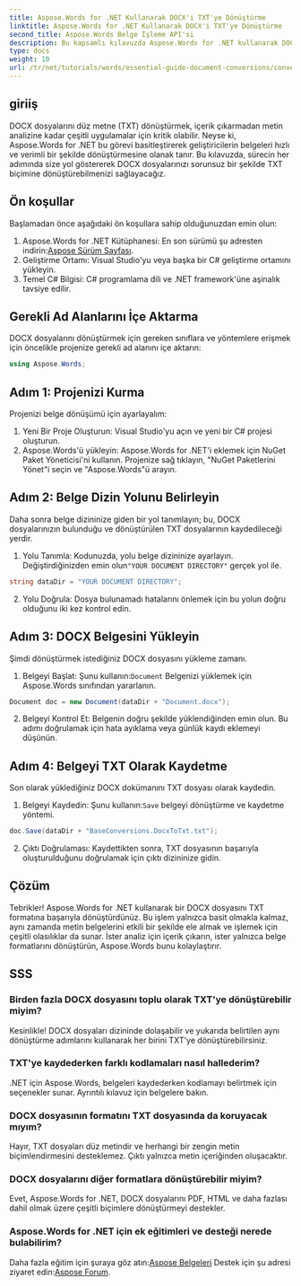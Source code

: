 ```yaml
---
title: Aspose.Words for .NET Kullanarak DOCX'i TXT'ye Dönüştürme
linktitle: Aspose.Words for .NET Kullanarak DOCX'i TXT'ye Dönüştürme
second_title: Aspose.Words Belge İşleme API'si
description: Bu kapsamlı kılavuzda Aspose.Words for .NET kullanarak DOCX dosyalarının düz metin biçimine (TXT) nasıl dönüştürüleceğini öğrenin.
type: docs
weight: 10
url: /tr/net/tutorials/words/essential-guide-document-conversions/convert-docx-to-txt/
---
```

## giriiş

DOCX dosyalarını düz metne (TXT) dönüştürmek, içerik çıkarmadan metin analizine kadar çeşitli uygulamalar için kritik olabilir. Neyse ki, Aspose.Words for .NET bu görevi basitleştirerek geliştiricilerin belgeleri hızlı ve verimli bir şekilde dönüştürmesine olanak tanır. Bu kılavuzda, sürecin her adımında size yol göstererek DOCX dosyalarınızı sorunsuz bir şekilde TXT biçimine dönüştürebilmenizi sağlayacağız.

## Ön koşullar

Başlamadan önce aşağıdaki ön koşullara sahip olduğunuzdan emin olun:

1.  Aspose.Words for .NET Kütüphanesi: En son sürümü şu adresten indirin:[Aspose Sürüm Sayfası](https://releases.aspose.com/words/net/).
2. Geliştirme Ortamı: Visual Studio'yu veya başka bir C# geliştirme ortamını yükleyin.
3. Temel C# Bilgisi: C# programlama dili ve .NET framework'üne aşinalık tavsiye edilir.

## Gerekli Ad Alanlarını İçe Aktarma

DOCX dosyalarını dönüştürmek için gereken sınıflara ve yöntemlere erişmek için öncelikle projenize gerekli ad alanını içe aktarın:

```csharp
using Aspose.Words;
```

## Adım 1: Projenizi Kurma

Projenizi belge dönüşümü için ayarlayalım:

1. Yeni Bir Proje Oluşturun: Visual Studio'yu açın ve yeni bir C# projesi oluşturun.
2. Aspose.Words'ü yükleyin: Aspose.Words for .NET'i eklemek için NuGet Paket Yöneticisi'ni kullanın. Projenize sağ tıklayın, "NuGet Paketlerini Yönet"i seçin ve "Aspose.Words"ü arayın.

## Adım 2: Belge Dizin Yolunu Belirleyin

Daha sonra belge dizininize giden bir yol tanımlayın; bu, DOCX dosyalarınızın bulunduğu ve dönüştürülen TXT dosyalarının kaydedileceği yerdir.

1.  Yolu Tanımla: Kodunuzda, yolu belge dizininize ayarlayın. Değiştirdiğinizden emin olun`"YOUR DOCUMENT DIRECTORY"` gerçek yol ile.

```csharp
string dataDir = "YOUR DOCUMENT DIRECTORY";
```

2. Yolu Doğrula: Dosya bulunamadı hatalarını önlemek için bu yolun doğru olduğunu iki kez kontrol edin.

## Adım 3: DOCX Belgesini Yükleyin

Şimdi dönüştürmek istediğiniz DOCX dosyasını yükleme zamanı.

1.  Belgeyi Başlat: Şunu kullanın:`Document` Belgenizi yüklemek için Aspose.Words sınıfından yararlanın.

```csharp
Document doc = new Document(dataDir + "Document.docx");
```

2. Belgeyi Kontrol Et: Belgenin doğru şekilde yüklendiğinden emin olun. Bu adımı doğrulamak için hata ayıklama veya günlük kaydı eklemeyi düşünün.

## Adım 4: Belgeyi TXT Olarak Kaydetme

Son olarak yüklediğiniz DOCX dokümanını TXT dosyası olarak kaydedin.

1.  Belgeyi Kaydedin: Şunu kullanın:`Save` belgeyi dönüştürme ve kaydetme yöntemi.

```csharp
doc.Save(dataDir + "BaseConversions.DocxToTxt.txt");
```

2. Çıktı Doğrulaması: Kaydettikten sonra, TXT dosyasının başarıyla oluşturulduğunu doğrulamak için çıktı dizininize gidin.

## Çözüm

Tebrikler! Aspose.Words for .NET kullanarak bir DOCX dosyasını TXT formatına başarıyla dönüştürdünüz. Bu işlem yalnızca basit olmakla kalmaz, aynı zamanda metin belgelerini etkili bir şekilde ele almak ve işlemek için çeşitli olasılıklar da sunar. İster analiz için içerik çıkarın, ister yalnızca belge formatlarını dönüştürün, Aspose.Words bunu kolaylaştırır.

## SSS

### Birden fazla DOCX dosyasını toplu olarak TXT'ye dönüştürebilir miyim?

Kesinlikle! DOCX dosyaları dizininde dolaşabilir ve yukarıda belirtilen aynı dönüştürme adımlarını kullanarak her birini TXT'ye dönüştürebilirsiniz.

### TXT'ye kaydederken farklı kodlamaları nasıl hallederim?

.NET için Aspose.Words, belgeleri kaydederken kodlamayı belirtmek için seçenekler sunar. Ayrıntılı kılavuz için belgelere bakın.

### DOCX dosyasının formatını TXT dosyasında da koruyacak mıyım?

Hayır, TXT dosyaları düz metindir ve herhangi bir zengin metin biçimlendirmesini desteklemez. Çıktı yalnızca metin içeriğinden oluşacaktır.

### DOCX dosyalarını diğer formatlara dönüştürebilir miyim?

Evet, Aspose.Words for .NET, DOCX dosyalarını PDF, HTML ve daha fazlası dahil olmak üzere çeşitli biçimlere dönüştürmeyi destekler.

### Aspose.Words for .NET için ek eğitimleri ve desteği nerede bulabilirim?

 Daha fazla eğitim için şuraya göz atın:[Aspose Belgeleri](https://reference.aspose.com/words/net/) Destek için şu adresi ziyaret edin:[Aspose Forum](https://forum.aspose.com/c/words/8).
